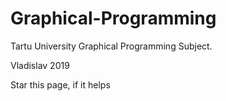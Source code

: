 # Graphical-Programming
Tartu University Graphical Programming Subject. 

Vladislav 2019

Star this page, if it helps

